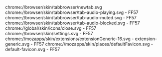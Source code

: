 chrome://browser/skin/tabbrowser/newtab.svg
chrome://browser/skin/tabbrowser/tab-audio-playing.svg - FF57
chrome://browser/skin/tabbrowser/tab-audio-muted.svg - FF57
chrome://browser/skin/tabbrowser/tab-audio-blocked.svg - FF57
chrome://global/skin/icons/close.svg - FF57
chrome://browser/skin/settings.svg - FF57
chrome://mozapps/skin/extensions/extensionGeneric-16.svg - extension-generic.svg - FF57
chrome://mozapps/skin/places/defaultFavicon.svg - default-favicon.svg - FF57
